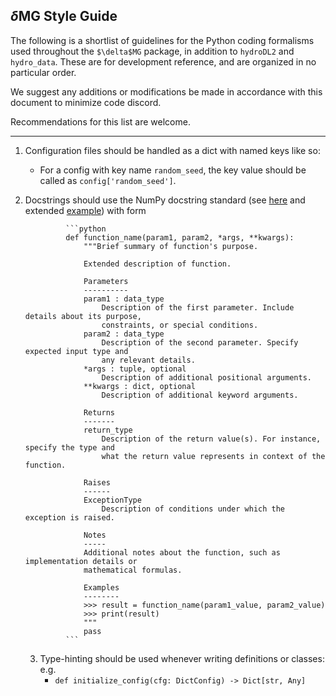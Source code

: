 ## $\delta$MG Style Guide

The following is a shortlist of guidelines for the Python coding formalisms used throughout the `$\delta$MG` package,
in addition to `hydroDL2` and `hydro_data`. These are for development reference, and are organized in no
particular order.

We suggest any additions or modifications be made in accordance with this document to minimize code discord.

Recommendations for this list are welcome.

---

1. Configuration files should be handled as a dict with named keys like so:
    - For a config with key name `random_seed`, the key value should be called as `config['random_seed']`.

2. Docstrings should use the NumPy docstring standard (see [here](https://numpydoc.readthedocs.io/en/latest/format.html)
and extended [example](https://sphinxcontrib-napoleon.readthedocs.io/en/latest/example_numpy.html)) with form 

                ```python
                def function_name(param1, param2, *args, **kwargs):
                    """Brief summary of function's purpose.

                    Extended description of function.

                    Parameters
                    ----------
                    param1 : data_type
                        Description of the first parameter. Include details about its purpose,
                        constraints, or special conditions.
                    param2 : data_type
                        Description of the second parameter. Specify expected input type and
                        any relevant details.
                    *args : tuple, optional
                        Description of additional positional arguments.
                    **kwargs : dict, optional
                        Description of additional keyword arguments.
                    
                    Returns
                    -------
                    return_type
                        Description of the return value(s). For instance, specify the type and
                        what the return value represents in context of the function.

                    Raises
                    ------
                    ExceptionType
                        Description of conditions under which the exception is raised.

                    Notes
                    -----
                    Additional notes about the function, such as implementation details or
                    mathematical formulas.

                    Examples
                    --------
                    >>> result = function_name(param1_value, param2_value)
                    >>> print(result)
                    """
                    pass
                ```
    
    3. Type-hinting should be used whenever writing definitions or classes: e.g. 
        - `def initialize_config(cfg: DictConfig) -> Dict[str, Any]`
    